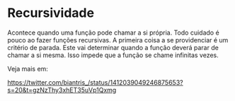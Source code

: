 # Recursividade

Acontece quando uma função pode chamar a si própria. Todo cuidado é pouco  ao fazer funções recursivas.
A primeira coisa a se providenciar é um critério de parada. Este vai determinar quando a função deverá parar de chamar a si mesma. Isso impede que a função se chame infinitas vezes.

Veja mais em:

https://twitter.com/biantris_/status/1412039049246875653?s=20&t=gzNzThy3xhET35uVp1Qxmg  